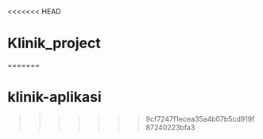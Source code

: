 <<<<<<< HEAD
# Klinik_project
=======
# klinik-aplikasi

>>>>>>> 9cf7247f1ecea35a4b07b5cd919f87240223bfa3
